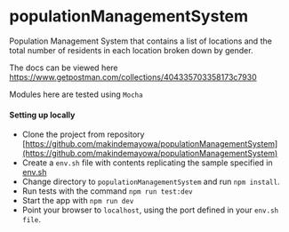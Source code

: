 # populationManagementSystem

Population Management System that contains a list of locations and the total number of residents in each location broken down by gender.

The docs can be viewed here https://www.getpostman.com/collections/404335703358173c7930

Modules here are tested using `Mocha`

#### Setting up locally

- Clone the project from repository [https://github.com/makindemayowa/populationManagementSystem](https://github.com/makindemayowa/populationManagementSystem)
- Create a `env.sh` file with contents replicating the sample specified in [env.sh](env.sh)
- Change directory to `populationManagementSystem` and run `npm install`.
- Run tests with the command `npm run test:dev`
- Start the app with `npm run dev`
- Point your browser to `localhost`, using the port defined in your `env.sh file`.
